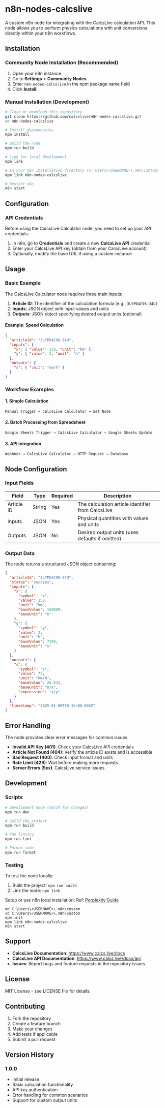 # n8n-nodes-calcslive

A custom n8n node for integrating with the CalcsLive calculation API. This node allows you to perform physics calculations with unit conversions directly within your n8n workflows.

## Installation

### Community Node Installation (Recommended)
1. Open your n8n instance
2. Go to **Settings** > **Community Nodes**
3. Enter `n8n-nodes-calcslive` in the npm package name field
4. Click **Install**

### Manual Installation (Development)
```bash
# Clone or download this repository
git clone https://github.com/calcslive/n8n-nodes-calcslive.git
cd n8n-nodes-calcslive

# Install dependencies
npm install

# Build the node
npm run build

# Link for local development
npm link

# In your n8n installation directory (C:\Users\<USERNAME>\.n8n\custom)
npm link n8n-nodes-calcslive

# Restart n8n
n8n start
```

## Configuration

### API Credentials
Before using the CalcsLive Calculator node, you need to set up your API credentials:

1. In n8n, go to **Credentials** and create a new **CalcsLive API** credential
2. Enter your CalcsLive API key (obtain from your CalcsLive account)
3. Optionally, modify the base URL if using a custom instance

## Usage

### Basic Example
The CalcsLive Calculator node requires three main inputs:

1. **Article ID**: The identifier of the calculation formula (e.g., `3LYPD4C96-34U`)
2. **Inputs**: JSON object with input values and units
3. **Outputs**: JSON object specifying desired output units (optional)

#### Example: Speed Calculation
```json
{
  "articleId": "3LYPD4C96-34U",
  "inputs": {
    "x": { "value": 150, "unit": "km" },
    "y": { "value": 2, "unit": "h" }
  },
  "outputs": {
    "s": { "unit": "km/h" }
  }
}
```

### Workflow Examples

#### 1. Simple Calculation
```
Manual Trigger → CalcsLive Calculator → Set Node
```

#### 2. Batch Processing from Spreadsheet
```
Google Sheets Trigger → CalcsLive Calculator → Google Sheets Update
```

#### 3. API Integration
```
Webhook → CalcsLive Calculator → HTTP Request → Database
```

## Node Configuration

### Input Fields

| Field | Type | Required | Description |
|-------|------|----------|-------------|
| Article ID | String | Yes | The calculation article identifier from CalcsLive |
| Inputs | JSON | Yes | Physical quantities with values and units |
| Outputs | JSON | No | Desired output units (uses defaults if omitted) |

### Output Data

The node returns a structured JSON object containing:

```json
{
  "articleId": "3LYPD4C96-34U",
  "status": "success",
  "inputs": {
    "x": {
      "symbol": "x",
      "value": 150,
      "unit": "km",
      "baseValue": 150000,
      "baseUnit": "m"
    },
    "y": {
      "symbol": "y", 
      "value": 2,
      "unit": "h",
      "baseValue": 7200,
      "baseUnit": "s"
    }
  },
  "outputs": {
    "s": {
      "symbol": "s",
      "value": 75,
      "unit": "km/h",
      "baseValue": 20.833,
      "baseUnit": "m/s",
      "expression": "x/y"
    }
  },
  "timestamp": "2025-01-09T10:15:00.000Z"
}
```

## Error Handling

The node provides clear error messages for common issues:

- **Invalid API Key (401)**: Check your CalcsLive API credentials
- **Article Not Found (404)**: Verify the article ID exists and is accessible
- **Bad Request (400)**: Check input format and units
- **Rate Limit (429)**: Wait before making more requests
- **Server Errors (5xx)**: CalcsLive service issues

## Development

### Scripts
```bash
# Development mode (watch for changes)
npm run dev

# Build the project
npm run build

# Run linting
npm run lint

# Format code
npm run format
```

### Testing
To test the node locally:

1. Build the project: `npm run build`
2. Link the node: `npm link`

Setup or use n8n local installation:
Ref: [Perplexity Guide](https://www.perplexity.ai/search/on-a-windows-pc-where-is-local-0AB16oB3RHKjwGg2._fsdA)
```text
md C:\Users\<USERNAME>\.n8n\custom
cd C:\Users\<USERNAME>\.n8n\custom
npm init
npm link n8n-nodes-calcslive
n8n start
```

## Support

- **CalcsLive Documentation**: https://www.calcs.live/docs
- **CalcsLive API Documentation**: https://www.calcs.live/docs/api
- **Issues**: Report bugs and feature requests in the repository issues

## License

MIT License - see LICENSE file for details.

## Contributing

1. Fork the repository
2. Create a feature branch
3. Make your changes
4. Add tests if applicable
5. Submit a pull request

## Version History

### 1.0.0
- Initial release
- Basic calculation functionality
- API key authentication
- Error handling for common scenarios
- Support for custom output units